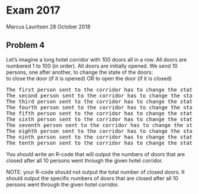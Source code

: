 Exam 2017
================
Marcus Lauritsen
28 October 2018

## Problem 4

Let’s imagine a long hotel corridor with 100 doors all in a row. All
doors are numbered 1 to 100 (in order). All doors are initially opened.
We send 10 persons, one after another, to change the state of the
doors:<br /> to close the door (if it is opened) OR to open the door (if
it is closed)

<pre>
The first person sent to the corridor has to change the state of every 5-th door: 5, 10, 15, 20, 25, 30, 35, 40, 45, 50, 55, 60, 65, 70, 75, 80, 85, 90, 95, 100
The second person sent to the corridor has to change the state of every 10-th door: 10, 20, 30, 40, 50, 60,70, 80, 90, 100
The third person sent to the corridor has to change the state of every 15-th door: 15, 30, 45, 60, 75, 90
The fourth person sent to the corridor has to change the state of every 20-th door: 20, 40, 60, 80, 100
The fifth person sent to the corridor has to change the state of every 25-th door: 25, 50, 75, 100
The sixth person sent to the corridor has to change the state of every 30-th door: 30, 60, 90
The seventh person sent to the corridor has to change the state of every 35-th door: 35, 70
The eighth person sent to the corridor has to change the state of every 40-th door: 40, 80
The ninth person sent to the corridor has to change the state of every 45-th door: 45, 90
The tenth person sent to the corridor has to change the state of every 50-th door: 50, 100
</pre>

You should write an R-code that will output the numbers of doors that
are closed after all 10 persons went through the given hotel corridor.

NOTE: your R-code should not output the total number of closed doors. It
should output the specific numbers of doors that are closed after all 10
persons went through the given hotel corridor.
